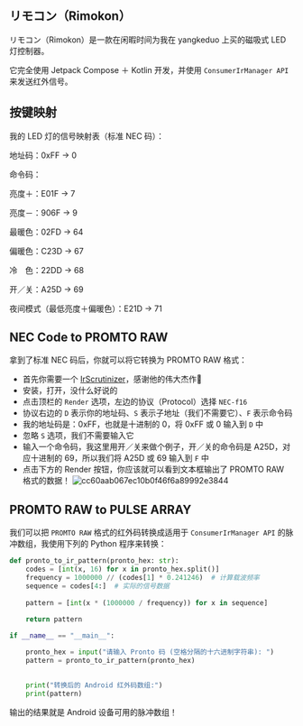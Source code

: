 ## リモコン（Rimokon）
リモコン（Rimokon）是一款在闲暇时间为我在 yangkeduo 上买的磁吸式 LED 灯控制器。

它完全使用 Jetpack Compose ＋ Kotlin 开发，并使用 `ConsumerIrManager API` 来发送红外信号。

## 按键映射
我的 LED 灯的信号映射表（标准 NEC 码）：

地址码：0xFF -> 0

命令码：

亮度＋：E01F -> 7

亮度－：906F -> 9

最暖色：02FD -> 64

偏暖色：C23D -> 67

冷　色：22DD -> 68

开／关：A25D -> 69

夜间模式（最低亮度＋偏暖色）：E21D -> 71

## NEC Code to PROMTO RAW
拿到了标准 NEC 码后，你就可以将它转换为 PROMTO RAW 格式：

- 首先你需要一个 [IrScrutinizer](https://github.com/bengtmartensson/IrScrutinizer)，感谢他的伟大杰作🙏
- 安装，打开，没什么好说的
- 点击顶栏的 `Render` 选项，左边的协议（Protocol）选择 `NEC-f16`
- 协议右边的 `D` 表示你的地址码、`S` 表示子地址（我们不需要它）、`F` 表示命令码
- 我的地址码是：0xFF，也就是十进制的 0，将 0xFF 或 0 输入到 `D` 中
- 忽略 `S` 选项，我们不需要输入它
- 输入一个命令码，我这里用开／关来做个例子，开／关的命令码是 A25D，对应十进制的 69，所以我们将 A25D 或 69 输入到 `F` 中
- 点击下方的 Render 按钮，你应该就可以看到文本框输出了 PROMTO RAW 格式的数据！
![cc60aab067ec10b0f46f6a89992e3844](https://github.com/user-attachments/assets/46c7394a-f846-42e1-b27a-290dc2600feb)


## PROMTO RAW to PULSE ARRAY
我们可以把 `PROMTO RAW` 格式的红外码转换成适用于 `ConsumerIrManager API` 的脉冲数组，我使用下列的 Python 程序来转换：

```python
def pronto_to_ir_pattern(pronto_hex: str):
    codes = [int(x, 16) for x in pronto_hex.split()]
    frequency = 1000000 // (codes[1] * 0.241246)  # 计算载波频率
    sequence = codes[4:]  # 实际的信号数据
    
    pattern = [int(x * (1000000 / frequency)) for x in sequence]
    
    return pattern

if __name__ == "__main__":

    pronto_hex = input("请输入 Pronto 码 (空格分隔的十六进制字符串): ")
    pattern = pronto_to_ir_pattern(pronto_hex)

    
    print("转换后的 Android 红外码数组:")
    print(pattern)
```
输出的结果就是 Android 设备可用的脉冲数组！
